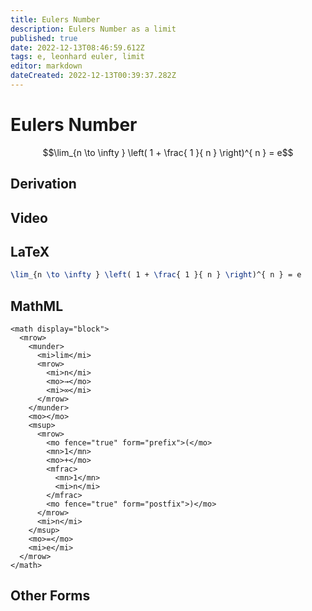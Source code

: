 ```yaml
---
title: Eulers Number
description: Eulers Number as a limit
published: true
date: 2022-12-13T08:46:59.612Z
tags: e, leonhard euler, limit
editor: markdown
dateCreated: 2022-12-13T00:39:37.282Z
---
```


# Eulers Number
$$\lim_{n \to \infty } \left( 1 + \frac{ 1 }{ n } \right)^{ n } = e$$

## Derivation

## Video

## LaTeX
```tex
\lim_{n \to \infty } \left( 1 + \frac{ 1 }{ n } \right)^{ n } = e
```
## MathML
```mathml
<math display="block">
  <mrow>
    <munder>
      <mi>lim</mi>
      <mrow>
        <mi>n</mi>
        <mo>→</mo>
        <mi>∞</mi>
      </mrow>
    </munder>
    <mo>⁡</mo>
    <msup>
      <mrow>
        <mo fence="true" form="prefix">(</mo>
        <mn>1</mn>
        <mo>+</mo>
        <mfrac>
          <mn>1</mn>
          <mi>n</mi>
        </mfrac>
        <mo fence="true" form="postfix">)</mo>
      </mrow>
      <mi>n</mi>
    </msup>
    <mo>=</mo>
    <mi>e</mi>
  </mrow>
</math>
```
## Other Forms